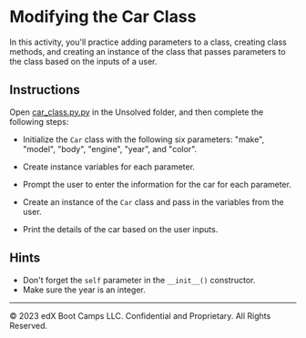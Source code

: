 # Modifying the Car Class

In this activity, you'll practice adding parameters to a class, creating class methods, and creating an instance of the class that passes parameters to the class based on the inputs of a user.

## Instructions

Open [car_class.py.py](Unsolved/car_class.py) in the Unsolved folder, and then complete the following steps:

* Initialize the `Car` class with the following six parameters: "make", "model", "body", "engine", "year", and "color".

* Create instance variables for each parameter.

* Prompt the user to enter the information for the car for each parameter.

* Create an instance of the `Car` class and pass in the variables from the user.

* Print the details of the car based on the user inputs.


## Hints

* Don't forget the `self` parameter in the `__init__()` constructor.
* Make sure the year is an integer.


---

© 2023 edX Boot Camps LLC. Confidential and Proprietary. All Rights Reserved.
